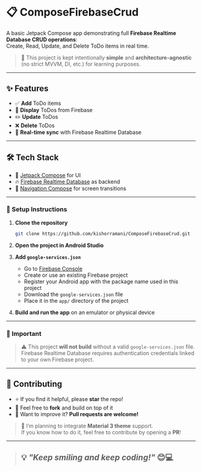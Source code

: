 # 📋 ComposeFirebaseCrud

A basic Jetpack Compose app demonstrating full **Firebase Realtime Database CRUD operations**:  
Create, Read, Update, and Delete ToDo items in real time.

> 🚧 This project is kept intentionally **simple** and **architecture-agnostic** (no strict MVVM, DI, etc.) for learning purposes.

---

## ✨ Features

- ✅ **Add** ToDo items  
- 📄 **Display** ToDos from Firebase  
- ✏️ **Update** ToDos  
- ❌ **Delete** ToDos  
- 🔄 **Real-time sync** with Firebase Realtime Database

---

## 🛠️ Tech Stack

- 🧱 [Jetpack Compose](https://developer.android.com/jetpack/compose) for UI  
- 🔥 [Firebase Realtime Database](https://firebase.google.com/products/realtime-database) as backend  
- 🧭 [Navigation Compose](https://developer.android.com/jetpack/compose/navigation) for screen transitions

---

### 🔧 Setup Instructions

1. **Clone the repository**

   ```bash
   git clone https://github.com/kishorramani/ComposeFirebaseCrud.git
   ```

2. **Open the project in Android Studio**

3. **Add `google-services.json`**

   * Go to [Firebase Console](https://console.firebase.google.com/)
   * Create or use an existing Firebase project
   * Register your Android app with the package name used in this project
   * Download the `google-services.json` file
   * Place it in the `app/` directory of the project

4. **Build and run the app** on an emulator or physical device

---

### 📌 Important

> ⚠️ This project **will not build** without a valid `google-services.json` file.
> Firebase Realtime Database requires authentication credentials linked to your own Firebase project.

---

## 🤝 Contributing

- ⭐ If you find it helpful, please **star** the repo!  
- 🍴 Feel free to **fork** and build on top of it  
- 🚀 Want to improve it? **Pull requests are welcome!**

> 🧩 I’m planning to integrate **Material 3 theme** support.  
If you know how to do it, feel free to contribute by opening a **PR**!

---
> 💡 *"Keep smiling and keep coding!"* 😊💻
> ---
